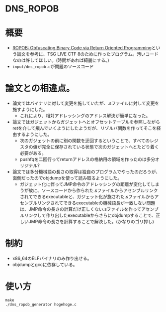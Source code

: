 DNS_ROPOB
===============

# 概要
* [ROPOB: Obfuscating Binary Code
via Return Oriented Programming](https://mudongliang.github.io/files/papers/ropob_securecomm.pdf)という論文を参考に、TSG LIVE CTF 8のために作ったプログラム。汚いコードなのは許してほしい。(時間があれば綺麗にする。)
* `input/dns_ropob.c`が問題のソースコード

# 論文との相違点。

* 論文ではバイナリに対して変更を施していたが、.sファイルに対して変更を施すようにした。
  * これにより、相対アドレッシングのアドレス解決が簡単になった。
* 論文ではガジェットからガジェットへとオフセットテーブルを参照しながらretを介して飛んでいくようにしたようだが、リゾルバ関数を作ってそこを経由するようにした。
  * 次のガジェットの前に別の関数を迂回するということで、すべてのレジスタの値が完全に保存されている状態で次のガジェットへとたどり着く必要がある。
  * pushfqを二回行ってreturnアドレスの格納用の領域を作ったのは多分オリジナル?
* 論文では多分機械語の長さの取得は独自のプログラムでやったのだろうが、面倒だったのでobjdumpを使って読み取るようにした。
  * ガジェット化に伴ってJMP命令のアドレッシングの距離が変化してしまうが故に、ソースコードから作られた.sファイルからアセンブルリンクされてできるexecutableと、ガジェット化が施された.sファイルからアセンブルリンクされてできるexecutableの機械語長が一致しない問題は、JMP命令の長さの計算だけ正しくない.sファイルを作ってアセンブルリンクして作り出したexecutableからさらにobjdumpすることで、正しいJMP命令の長さを計算することで解決した。(かなりのゴリ押し)
 
# 制約

* x86_64のELFバイナリのみ作り出せる。
* objdumpとgccに依存している。

# 使い方

```
make
./dns_ropob_generator hogehoge.c
```
